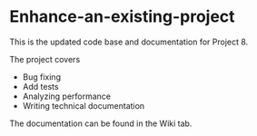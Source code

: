# Enhance-an-existing-project

This is the updated code base and documentation for Project 8.

The project covers

* Bug fixing
* Add tests
* Analyzing performance
* Writing technical documentation

The documentation can be found in the Wiki tab.
